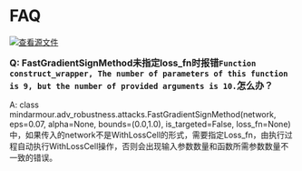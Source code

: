 # FAQ

[![查看源文件](https://mindspore-website.obs.cn-north-4.myhuaweicloud.com/website-images/r2.2/resource/_static/logo_source.svg)](https://gitee.com/mindspore/docs/blob/r2.2/docs/mindarmour/docs/source_zh_cn/faq.md)

<font size=3>**Q: FastGradientSignMethod未指定loss_fn时报错`Function construct_wrapper, The number of parameters of this function is 9, but the number of provided arguments is 10.`怎么办？**</font>

A: class mindarmour.adv_robustness.attacks.FastGradientSignMethod(network, eps=0.07, alpha=None, bounds=(0.0,1.0), is_targeted=False, loss_fn=None)中，如果传入的network不是WithLossCell的形式，需要指定Loss_fn，由执行过程自动执行WithLossCell操作，否则会出现输入参数数量和函数所需参数数量不一致的错误。
